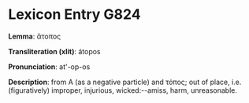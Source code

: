 # Lexicon Entry G824

**Lemma**: ἄτοπος

**Transliteration (xlit)**: átopos

**Pronunciation**: at'-op-os

**Description**:
from Α (as a negative particle) and τόπος; out of place, i.e. (figuratively) improper, injurious, wicked:--amiss, harm, unreasonable.
